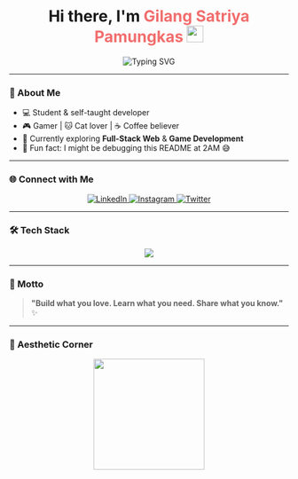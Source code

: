 <h1 align="center">
  Hi there, I'm <span style="color:#F26D6D;">Gilang Satriya Pamungkas</span> 
  <img src="https://media.giphy.com/media/hvRJCLFzcasrR4ia7z/giphy.gif" width="30" />
</h1>

<p align="center">
  <img src="https://readme-typing-svg.herokuapp.com/?font=Fira+Code&weight=500&size=20&pause=1000&center=true&vCenter=true&color=F26D6D&width=440&lines=Code.+Eat.+Game.+Sleep.+Repeat.🔁;Always+Learning+New+Things+🚀;Future+Dev+in+Progress...+💻" alt="Typing SVG" />
</p>

---

### 🌱 About Me

- 💻 Student & self-taught developer  
- 🎮 Gamer | 🐱 Cat lover | ☕ Coffee believer  
- 🚀 Currently exploring **Full-Stack Web** & **Game Development**  
- 🐛 Fun fact: I might be debugging this README at 2AM 😅  

---

### 🌐 Connect with Me

<p align="center">
  <a href="https://www.linkedin.com/in/gilang-satriya-p-a138512a0" target="_blank">
    <img src="https://skillicons.dev/icons?i=linkedin" alt="LinkedIn" />
  </a>
  <a href="https://www.instagram.com/satriya__1/" target="_blank">
    <img src="https://skillicons.dev/icons?i=instagram" alt="Instagram" />
  </a>
  <a href="https://twitter.com/nama_pengguna_anda" target="_blank">
    <img src="https://skillicons.dev/icons?i=twitter" alt="Twitter" />
  </a>
</p>

---

### 🛠️ Tech Stack

<p align="center">
  <img src="https://skillicons.dev/icons?i=html,css,php,java,flutter,dart,firebase,git,figma,unity" />
</p>

---

### 🌟 Motto

> **"Build what you love. Learn what you need. Share what you know."** ✨

---

### 🎉 Aesthetic Corner

<p align="center">
  <img src="https://i.pinimg.com/originals/3e/da/b5/3edab5240febd225ddd6b5c22bb333d2.gif" width="200" />
</p>
